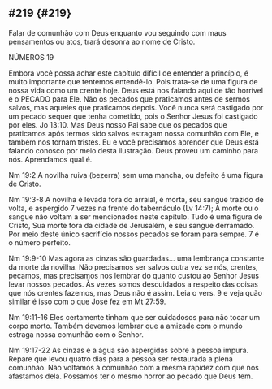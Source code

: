 ## #219 {#219}

Falar de comunhão com Deus enquanto vou seguindo com maus pensamentos ou atos, trará desonra ao nome de Cristo.

NÚMEROS 19

Embora você possa achar este capítulo difícil de entender a princípio, é muito importante que tentemos entendê-lo. Pois trata-se de uma figura de nossa vida como um crente hoje. Deus está nos falando aqui de tão horrível é o PECADO para Ele. Não os pecados que praticamos antes de sermos salvos, mas aqueles que praticamos depois. Você nunca será castigado por um pecado sequer que tenha cometido, pois o Senhor Jesus foi castigado por eles. Jo 13:10\. Mas Deus nosso Pai sabe que os pecados que praticamos após termos sido salvos estragam nossa comunhão com Ele, e também nos tornam tristes. Eu e você precisamos aprender que Deus está falando conosco por meio desta ilustração. Deus proveu um caminho para nós. Aprendamos qual é.

Nm 19:2 A novilha ruiva (bezerra) sem uma mancha, ou defeito é uma figura de Cristo.

Nm 19:3-8 A novilha é levada fora do arraial, é morta, seu sangue trazido de volta, e aspergido 7 vezes na frente do tabernáculo (Lv 14:7); A morte ou o sangue não voltam a ser mencionados neste capítulo. Tudo é uma figura de Cristo, Sua morte fora da cidade de Jerusalém, e seu sangue derramado. Por meio deste único sacrifício nossos pecados se foram para sempre. 7 é o número perfeito.

Nm 19:9-10 Mas agora as cinzas são guardadas... uma lembrança constante da morte da novilha. Não precisamos ser salvos outra vez se nós, crentes, pecamos, mas precisamos nos lembrar do quanto custou ao Senhor Jesus levar nossos pecados. Às vezes somos descuidados a respeito das coisas que nós crentes fazemos, mas Deus não é assim. Leia o vers. 9 e veja quão similar é isso com o que José fez em Mt 27:59.

Nm 19:11-16 Eles certamente tinham que ser cuidadosos para não tocar um corpo morto. Também devemos lembrar que a amizade com o mundo estraga nossa comunhão com o Senhor.

Nm 19:17-22 As cinzas e a água são aspergidas sobre a pessoa impura. Repare que levou quatro dias para a pessoa ser restaurada a plena comunhão. Não voltamos à comunhão com a mesma rapidez com que nos afastamos dela. Possamos ter o mesmo horror ao pecado que Deus tem.